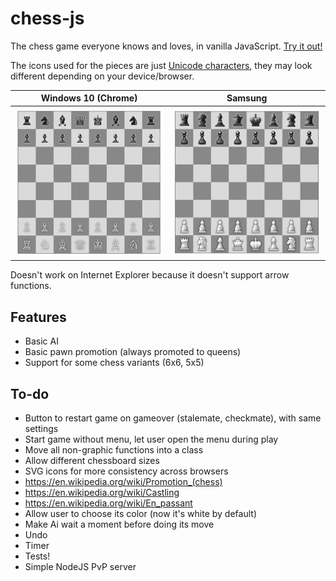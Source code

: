 chess-js
=======

The chess game everyone knows and loves, in vanilla JavaScript. [Try it out!](https://atomk.github.io/chess-js/)

The icons used for the pieces are just [Unicode characters](https://en.wikipedia.org/wiki/Chess_symbols_in_Unicode), they may look different depending on your device/browser.

| Windows 10 (Chrome) | Samsung |
| --- | --- |
| ![Screenshot on Windows 10](./images/screenshot_win10_chrome.png) | ![Screenshot on Samsung](./images/screenshot_android_chrome.png) |

Doesn't work on Internet Explorer because it doesn't support arrow functions.

## Features
- Basic AI
- Basic pawn promotion (always promoted to queens)
- Support for some chess variants (6x6, 5x5)

## To-do
- Button to restart game on gameover (stalemate, checkmate), with same settings
- Start game without menu, let user open the menu during play
- Move all non-graphic functions into a class
- Allow different chessboard sizes
- SVG icons for more consistency across browsers
- https://en.wikipedia.org/wiki/Promotion_(chess)
- https://en.wikipedia.org/wiki/Castling
- https://en.wikipedia.org/wiki/En_passant
- Allow user to choose its color (now it's white by default)
- Make Ai wait a moment before doing its move
- Undo
- Timer
- Tests!
- Simple NodeJS PvP server